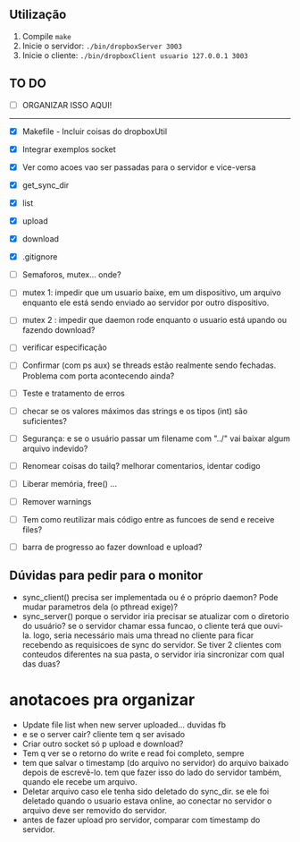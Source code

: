## Utilização
1. Compile ```make```
2. Inicie o servidor: ```./bin/dropboxServer 3003```
3. Inicie o cliente: ```./bin/dropboxClient usuario 127.0.0.1 3003```

## TO DO
- [ ] ORGANIZAR ISSO AQUI!

-----


- [x] Makefile - Incluir coisas do dropboxUtil
- [x] Integrar exemplos socket
- [x] Ver como acoes vao ser passadas para o servidor e vice-versa
- [x] get_sync_dir
- [x] list
- [x] upload
- [x] download
- [x] .gitignore
- [ ] Semaforos, mutex... onde?
- [ ] mutex 1: impedir que um usuario baixe, em um dispositivo, um arquivo enquanto ele está sendo enviado ao servidor por outro dispositivo.
- [ ] mutex 2 : impedir que daemon rode enquanto o usuario está upando ou fazendo download?
- [ ] verificar especificação
- [ ] Confirmar (com ps aux) se threads estão realmente sendo fechadas. Problema com porta acontecendo ainda?
- [ ] Teste e tratamento de erros
- [ ] checar se os valores máximos das strings e os tipos (int) são suficientes?
- [ ] Segurança: e se o usuário passar um filename com "../" vai baixar algum arquivo indevido?
- [ ] Renomear coisas do tailq? melhorar comentarios, identar codigo
- [ ] Liberar memória, free() ...
- [ ] Remover warnings
- [ ] Tem como reutilizar mais código entre as funcoes de send e receive files?
- [ ] barra de progresso ao fazer download e upload?


## Dúvidas para pedir para o monitor
- sync_client() precisa ser implementada ou é o próprio daemon? Pode mudar parametros dela (o pthread exige)?
- sync_server() porque o servidor iria precisar se atualizar com o diretorio do usuário? se o servidor chamar essa funcao, o cliente terá que ouvi-la. logo, seria necessário mais uma thread no cliente para ficar recebendo as requisicoes de sync do servidor. Se tiver 2 clientes com conteudos diferentes na sua pasta, o servidor iria sincronizar com qual das duas?

# anotacoes pra organizar
- Update file list when new server uploaded... duvidas fb
- e se o server cair? cliente tem q ser avisado
- Criar outro socket só p upload e download?
- Tem q ver se o retorno do write e read foi completo, sempre
- tem que salvar o timestamp (do arquivo no servidor) do arquivo baixado depois de escrevê-lo. tem que fazer isso do lado do servidor também, quando ele recebe um arquivo.
- Deletar arquivo caso ele tenha sido deletado do sync_dir. se ele foi deletado quando o usuario estava online, ao conectar no servidor o arquivo deve ser removido do servidor.
- antes de fazer upload pro servidor, comparar com timestamp do servidor.
